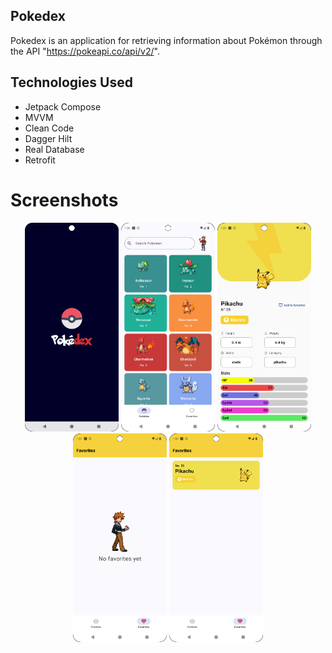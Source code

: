## Pokedex

Pokedex is an application for retrieving information about Pokémon through the API "https://pokeapi.co/api/v2/".

## Technologies Used

- Jetpack Compose  
- MVVM  
- Clean Code  
- Dagger Hilt  
- Real Database  
- Retrofit  

# Screenshots
<p align="center">
   <img src="./screens/splash.png" width="150">
  <img src="./screens/home.png" width="150">
  <img src="./screens/pokemon.png" width="150">
  <img src="./screens/favorites.png" width="150">
  <img src="./screens/pokemon_favorite.png" width="150">
</p>
